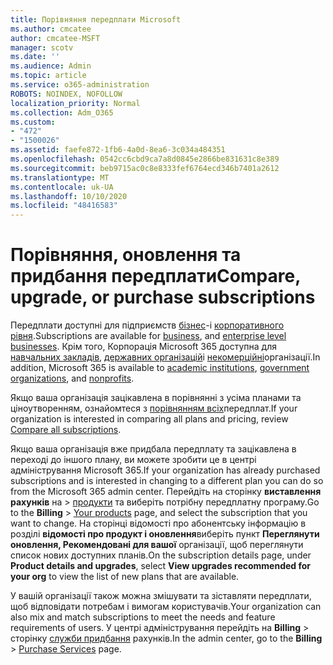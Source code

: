```yaml
---
title: Порівняння передплати Microsoft
ms.author: cmcatee
author: cmcatee-MSFT
manager: scotv
ms.date: ''
ms.audience: Admin
ms.topic: article
ms.service: o365-administration
ROBOTS: NOINDEX, NOFOLLOW
localization_priority: Normal
ms.collection: Adm_O365
ms.custom:
- "472"
- "1500026"
ms.assetid: faefe872-1fb6-4a0d-8ea6-3c034a484351
ms.openlocfilehash: 0542cc6cbd9ca7a8d0845e2866be831631c8e389
ms.sourcegitcommit: beb9715ac0c8e8333fef6764ecd346b7401a2612
ms.translationtype: MT
ms.contentlocale: uk-UA
ms.lasthandoff: 10/10/2020
ms.locfileid: "48416583"
---
```

# <a name="compare-upgrade-or-purchase-subscriptions"></a><span data-ttu-id="39528-102">Порівняння, оновлення та придбання передплати</span><span class="sxs-lookup"><span data-stu-id="39528-102">Compare, upgrade, or purchase subscriptions</span></span>
  
<span data-ttu-id="39528-103">Передплати доступні для підприємств [бізнес](https://www.microsoft.com/microsoft-365/business/compare-all-microsoft-365-business-products?tab=2&rtc=1)-і [корпоративного рівня](https://www.microsoft.com/microsoft-365/enterprise/compare-office-365-plans?rtc=1).</span><span class="sxs-lookup"><span data-stu-id="39528-103">Subscriptions are available for [business](https://www.microsoft.com/microsoft-365/business/compare-all-microsoft-365-business-products?tab=2&rtc=1), and [enterprise level businesses](https://www.microsoft.com/microsoft-365/enterprise/compare-office-365-plans?rtc=1).</span></span> <span data-ttu-id="39528-104">Крім того, Корпорація Microsoft 365 доступна для [навчальних закладів](https://www.microsoft.com/microsoft-365/academic/compare-office-365-education-plans?rtc=1&activetab=tab%3aprimaryr1), [державних організацій](https://www.microsoft.com/microsoft-365/government/compare-office-365-government-plans?rtc=1)і [некомерційні](https://www.microsoft.com/microsoft-365/nonprofit/office-365-nonprofit-plans-and-pricing?&rtc=1&activetab=tab%3aprimaryr1)організації.</span><span class="sxs-lookup"><span data-stu-id="39528-104">In addition, Microsoft 365 is available to [academic institutions](https://www.microsoft.com/microsoft-365/academic/compare-office-365-education-plans?rtc=1&activetab=tab%3aprimaryr1), [government organizations](https://www.microsoft.com/microsoft-365/government/compare-office-365-government-plans?rtc=1), and [nonprofits](https://www.microsoft.com/microsoft-365/nonprofit/office-365-nonprofit-plans-and-pricing?&rtc=1&activetab=tab%3aprimaryr1).</span></span>
  
<span data-ttu-id="39528-105">Якщо ваша організація зацікавлена в порівнянні з усіма планами та ціноутворенням, ознайомтеся з [порівнянням всіх](https://www.microsoft.com/microsoft-365/enterprise/compare-office-365-plans?rtc=1)передплат.</span><span class="sxs-lookup"><span data-stu-id="39528-105">If your organization is interested in comparing all plans and pricing, review [Compare all subscriptions](https://www.microsoft.com/microsoft-365/enterprise/compare-office-365-plans?rtc=1).</span></span>
  
<span data-ttu-id="39528-106">Якщо ваша організація вже придбала передплату та зацікавлена в переході до іншого плану, ви можете зробити це в центрі адміністрування Microsoft 365.</span><span class="sxs-lookup"><span data-stu-id="39528-106">If your organization has already purchased subscriptions and is interested in changing to a different plan you can do so from the Microsoft 365 admin center.</span></span> <span data-ttu-id="39528-107">Перейдіть на сторінку **виставлення рахунків** на \> [продукти](https://go.microsoft.com/fwlink/p/?linkid=842054) та виберіть потрібну передплатну програму.</span><span class="sxs-lookup"><span data-stu-id="39528-107">Go to the **Billing** \> [Your products](https://go.microsoft.com/fwlink/p/?linkid=842054) page, and select the subscription that you want to change.</span></span> <span data-ttu-id="39528-108">На сторінці відомості про абонентську інформацію в розділі **відомості про продукт і оновлення**виберіть пункт **Переглянути оновлення, Рекомендовані для вашої** організації, щоб переглянути список нових доступних планів.</span><span class="sxs-lookup"><span data-stu-id="39528-108">On the subscription details page, under **Product details and upgrades**, select **View upgrades recommended for your org** to view the list of new plans that are available.</span></span>
  
<span data-ttu-id="39528-109">У вашій організації також можна змішувати та зіставляти передплати, щоб відповідати потребам і вимогам користувачів.</span><span class="sxs-lookup"><span data-stu-id="39528-109">Your organization can also mix and match subscriptions to meet the needs and feature requirements of users.</span></span> <span data-ttu-id="39528-110">У центрі адміністрування перейдіть на **Billing** \> сторінку [служби придбання](https://go.microsoft.com/fwlink/p/?linkid=868433) рахунків.</span><span class="sxs-lookup"><span data-stu-id="39528-110">In the admin center, go to the **Billing** \> [Purchase Services](https://go.microsoft.com/fwlink/p/?linkid=868433) page.</span></span> 